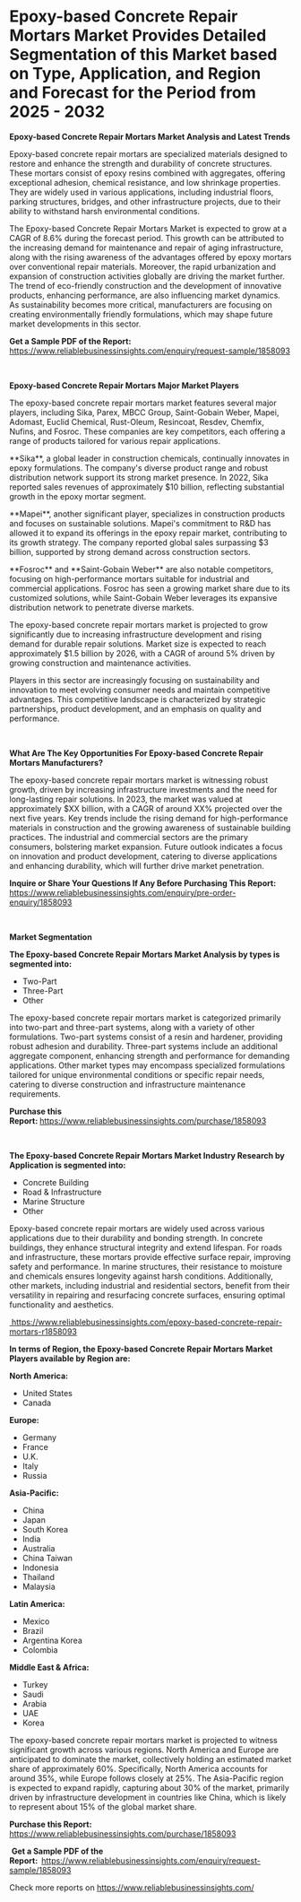 <p><h1>Epoxy-based Concrete Repair Mortars Market Provides Detailed Segmentation of this Market based on Type, Application, and Region and Forecast for the Period from 2025 - 2032</h1></p><p><strong>Epoxy-based Concrete Repair Mortars Market Analysis and Latest Trends</strong></p>
<p><p>Epoxy-based concrete repair mortars are specialized materials designed to restore and enhance the strength and durability of concrete structures. These mortars consist of epoxy resins combined with aggregates, offering exceptional adhesion, chemical resistance, and low shrinkage properties. They are widely used in various applications, including industrial floors, parking structures, bridges, and other infrastructure projects, due to their ability to withstand harsh environmental conditions.</p><p>The Epoxy-based Concrete Repair Mortars Market is expected to grow at a CAGR of 8.6% during the forecast period. This growth can be attributed to the increasing demand for maintenance and repair of aging infrastructure, along with the rising awareness of the advantages offered by epoxy mortars over conventional repair materials. Moreover, the rapid urbanization and expansion of construction activities globally are driving the market further. The trend of eco-friendly construction and the development of innovative products, enhancing performance, are also influencing market dynamics. As sustainability becomes more critical, manufacturers are focusing on creating environmentally friendly formulations, which may shape future market developments in this sector.</p></p>
<p><strong>Get a Sample PDF of the Report:&nbsp;</strong> <a href="https://www.reliablebusinessinsights.com/enquiry/request-sample/1858093?utm_campaign=3003&utm_medium=2&utm_source=Github&utm_content=ia&utm_term=03042025&utm_id=epoxy-based-concrete-repair-mortars">https://www.reliablebusinessinsights.com/enquiry/request-sample/1858093</a></p>
<p>&nbsp;</p>
<p><strong>Epoxy-based Concrete Repair Mortars Major Market Players</strong></p>
<p><p>The epoxy-based concrete repair mortars market features several major players, including Sika, Parex, MBCC Group, Saint-Gobain Weber, Mapei, Adomast, Euclid Chemical, Rust-Oleum, Resincoat, Resdev, Chemfix, Nufins, and Fosroc. These companies are key competitors, each offering a range of products tailored for various repair applications.</p><p>**Sika**, a global leader in construction chemicals, continually innovates in epoxy formulations. The company's diverse product range and robust distribution network support its strong market presence. In 2022, Sika reported sales revenues of approximately $10 billion, reflecting substantial growth in the epoxy mortar segment.</p><p>**Mapei**, another significant player, specializes in construction products and focuses on sustainable solutions. Mapei's commitment to R&D has allowed it to expand its offerings in the epoxy repair market, contributing to its growth strategy. The company reported global sales surpassing $3 billion, supported by strong demand across construction sectors.</p><p>**Fosroc** and **Saint-Gobain Weber** are also notable competitors, focusing on high-performance mortars suitable for industrial and commercial applications. Fosroc has seen a growing market share due to its customized solutions, while Saint-Gobain Weber leverages its expansive distribution network to penetrate diverse markets.</p><p>The epoxy-based concrete repair mortars market is projected to grow significantly due to increasing infrastructure development and rising demand for durable repair solutions. Market size is expected to reach approximately $1.5 billion by 2026, with a CAGR of around 5% driven by growing construction and maintenance activities.</p><p>Players in this sector are increasingly focusing on sustainability and innovation to meet evolving consumer needs and maintain competitive advantages. This competitive landscape is characterized by strategic partnerships, product development, and an emphasis on quality and performance.</p></p>
<p>&nbsp;</p>
<p><strong>What Are The Key Opportunities For Epoxy-based Concrete Repair Mortars Manufacturers?</strong></p>
<p><p>The epoxy-based concrete repair mortars market is witnessing robust growth, driven by increasing infrastructure investments and the need for long-lasting repair solutions. In 2023, the market was valued at approximately $XX billion, with a CAGR of around XX% projected over the next five years. Key trends include the rising demand for high-performance materials in construction and the growing awareness of sustainable building practices. The industrial and commercial sectors are the primary consumers, bolstering market expansion. Future outlook indicates a focus on innovation and product development, catering to diverse applications and enhancing durability, which will further drive market penetration.</p></p>
<p><strong>Inquire or Share Your Questions If Any Before Purchasing This Report:</strong> <a href="https://www.reliablebusinessinsights.com/enquiry/pre-order-enquiry/1858093?utm_campaign=3003&utm_medium=2&utm_source=Github&utm_content=ia&utm_term=03042025&utm_id=epoxy-based-concrete-repair-mortars">https://www.reliablebusinessinsights.com/enquiry/pre-order-enquiry/1858093</a></p>
<p>&nbsp;</p>
<p><strong>Market Segmentation</strong></p>
<p><strong>The Epoxy-based Concrete Repair Mortars Market Analysis by types is segmented into:</strong></p>
<p><ul><li>Two-Part</li><li>Three-Part</li><li>Other</li></ul></p>
<p><p>The epoxy-based concrete repair mortars market is categorized primarily into two-part and three-part systems, along with a variety of other formulations. Two-part systems consist of a resin and hardener, providing robust adhesion and durability. Three-part systems include an additional aggregate component, enhancing strength and performance for demanding applications. Other market types may encompass specialized formulations tailored for unique environmental conditions or specific repair needs, catering to diverse construction and infrastructure maintenance requirements.</p></p>
<p><strong>Purchase this Report:&nbsp;</strong><a href="https://www.reliablebusinessinsights.com/purchase/1858093?utm_campaign=3003&utm_medium=2&utm_source=Github&utm_content=ia&utm_term=03042025&utm_id=epoxy-based-concrete-repair-mortars">https://www.reliablebusinessinsights.com/purchase/1858093</a></p>
<p>&nbsp;</p>
<p><strong>The Epoxy-based Concrete Repair Mortars Market Industry Research by Application is segmented into:</strong></p>
<p><ul><li>Concrete Building</li><li>Road & Infrastructure</li><li>Marine Structure</li><li>Other</li></ul></p>
<p><p>Epoxy-based concrete repair mortars are widely used across various applications due to their durability and bonding strength. In concrete buildings, they enhance structural integrity and extend lifespan. For roads and infrastructure, these mortars provide effective surface repair, improving safety and performance. In marine structures, their resistance to moisture and chemicals ensures longevity against harsh conditions. Additionally, other markets, including industrial and residential sectors, benefit from their versatility in repairing and resurfacing concrete surfaces, ensuring optimal functionality and aesthetics.</p></p>
<p><a href="https://www.reliablebusinessinsights.com/epoxy-based-concrete-repair-mortars-r1858093?utm_campaign=3003&utm_medium=2&utm_source=Github&utm_content=ia&utm_term=03042025&utm_id=epoxy-based-concrete-repair-mortars">&nbsp;https://www.reliablebusinessinsights.com/epoxy-based-concrete-repair-mortars-r1858093</a></p>
<p><strong>In terms of Region, the Epoxy-based Concrete Repair Mortars Market Players available by Region are:</strong></p>
<p>
    <p> <strong> North America: </strong>
        <ul>
            <li>United States</li>
            <li>Canada</li>
        </ul>
        </p> 
    <p> <strong> Europe: </strong>
        <ul>
            <li>Germany</li>
            <li>France</li>
            <li>U.K.</li>
            <li>Italy</li>
            <li>Russia</li>
        </ul>
        </p> 
    <p> <strong> Asia-Pacific: </strong>
        <ul>
            <li>China</li>
            <li>Japan</li>
            <li>South Korea</li>
            <li>India</li>
            <li>Australia</li>
            <li>China Taiwan</li>
            <li>Indonesia</li>
            <li>Thailand</li>
            <li>Malaysia</li>
        </ul>
        </p> 
    <p> <strong> Latin America: </strong>
        <ul>
            <li>Mexico</li>
            <li>Brazil</li>
            <li>Argentina Korea</li>
            <li>Colombia</li>
        </ul>
        </p> 
    <p> <strong> Middle East & Africa: </strong>
        <ul>
            <li>Turkey</li>
            <li>Saudi</li>
            <li>Arabia</li>
            <li>UAE</li>
            <li>Korea</li>
        </ul>
    </p>
    </p>
<p><p>The epoxy-based concrete repair mortars market is projected to witness significant growth across various regions. North America and Europe are anticipated to dominate the market, collectively holding an estimated market share of approximately 60%. Specifically, North America accounts for around 35%, while Europe follows closely at 25%. The Asia-Pacific region is expected to expand rapidly, capturing about 30% of the market, primarily driven by infrastructure development in countries like China, which is likely to represent about 15% of the global market share.</p></p>
<p><strong>Purchase this Report: </strong><a href="https://www.reliablebusinessinsights.com/purchase/1858093?utm_campaign=3003&utm_medium=2&utm_source=Github&utm_content=ia&utm_term=03042025&utm_id=epoxy-based-concrete-repair-mortars">https://www.reliablebusinessinsights.com/purchase/1858093</a></p>
<p>&nbsp;<strong>Get a Sample PDF of the Report:&nbsp;&nbsp;</strong><a href="https://www.reliablebusinessinsights.com/enquiry/request-sample/1858093?utm_campaign=3003&utm_medium=2&utm_source=Github&utm_content=ia&utm_term=03042025&utm_id=epoxy-based-concrete-repair-mortars">https://www.reliablebusinessinsights.com/enquiry/request-sample/1858093</a></p>
<p><strong></strong></p>
<p>Check more reports on <a href="https://www.reliablebusinessinsights.com/?utm_campaign=3003&utm_medium=2&utm_source=Github&utm_content=ia&utm_term=03042025&utm_id=epoxy-based-concrete-repair-mortars">https://www.reliablebusinessinsights.com/</a></p>